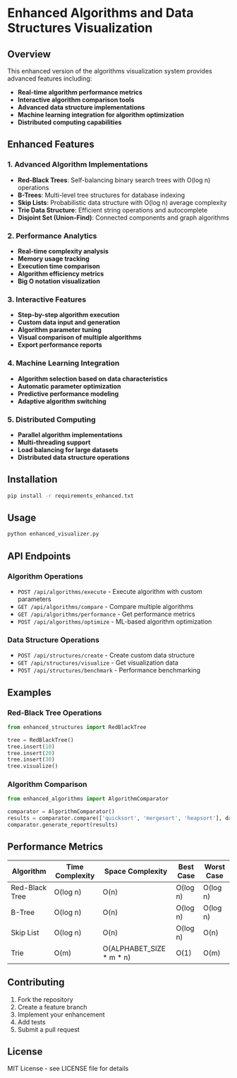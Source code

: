 # Enhanced Algorithms and Data Structures Visualization

## Overview
This enhanced version of the algorithms visualization system provides advanced features including:
- **Real-time algorithm performance metrics**
- **Interactive algorithm comparison tools**
- **Advanced data structure implementations**
- **Machine learning integration for algorithm optimization**
- **Distributed computing capabilities**

## Enhanced Features

### 1. Advanced Algorithm Implementations
- **Red-Black Trees**: Self-balancing binary search trees with O(log n) operations
- **B-Trees**: Multi-level tree structures for database indexing
- **Skip Lists**: Probabilistic data structure with O(log n) average complexity
- **Trie Data Structure**: Efficient string operations and autocomplete
- **Disjoint Set (Union-Find)**: Connected components and graph algorithms

### 2. Performance Analytics
- **Real-time complexity analysis**
- **Memory usage tracking**
- **Execution time comparison**
- **Algorithm efficiency metrics**
- **Big O notation visualization**

### 3. Interactive Features
- **Step-by-step algorithm execution**
- **Custom data input and generation**
- **Algorithm parameter tuning**
- **Visual comparison of multiple algorithms**
- **Export performance reports**

### 4. Machine Learning Integration
- **Algorithm selection based on data characteristics**
- **Automatic parameter optimization**
- **Predictive performance modeling**
- **Adaptive algorithm switching**

### 5. Distributed Computing
- **Parallel algorithm implementations**
- **Multi-threading support**
- **Load balancing for large datasets**
- **Distributed data structure operations**

## Installation

```bash
pip install -r requirements_enhanced.txt
```

## Usage

```bash
python enhanced_visualizer.py
```

## API Endpoints

### Algorithm Operations
- `POST /api/algorithms/execute` - Execute algorithm with custom parameters
- `GET /api/algorithms/compare` - Compare multiple algorithms
- `GET /api/algorithms/performance` - Get performance metrics
- `POST /api/algorithms/optimize` - ML-based algorithm optimization

### Data Structure Operations
- `POST /api/structures/create` - Create custom data structure
- `GET /api/structures/visualize` - Get visualization data
- `POST /api/structures/benchmark` - Performance benchmarking

## Examples

### Red-Black Tree Operations
```python
from enhanced_structures import RedBlackTree

tree = RedBlackTree()
tree.insert(10)
tree.insert(20)
tree.insert(30)
tree.visualize()
```

### Algorithm Comparison
```python
from enhanced_algorithms import AlgorithmComparator

comparator = AlgorithmComparator()
results = comparator.compare(['quicksort', 'mergesort', 'heapsort'], dataset)
comparator.generate_report(results)
```

## Performance Metrics

| Algorithm | Time Complexity | Space Complexity | Best Case | Worst Case |
|-----------|----------------|------------------|-----------|------------|
| Red-Black Tree | O(log n) | O(n) | O(log n) | O(log n) |
| B-Tree | O(log n) | O(n) | O(log n) | O(log n) |
| Skip List | O(log n) | O(n) | O(log n) | O(n) |
| Trie | O(m) | O(ALPHABET_SIZE * m * n) | O(1) | O(m) |

## Contributing

1. Fork the repository
2. Create a feature branch
3. Implement your enhancement
4. Add tests
5. Submit a pull request

## License

MIT License - see LICENSE file for details
